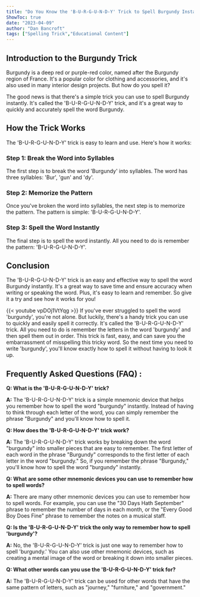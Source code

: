 ```yaml
---
title: "Do You Know the 'B-U-R-G-U-N-D-Y' Trick to Spell Burgundy Instantly? Find Out Now!"
ShowToc: true 
date: "2023-04-09"
author: "Dan Bancroft" 
tags: ["Spelling Trick","Educational Content"]
---
```

## Introduction to the Burgundy Trick

Burgundy is a deep red or purple-red color, named after the Burgundy region of France. It's a popular color for clothing and accessories, and it's also used in many interior design projects. But how do you spell it?

The good news is that there's a simple trick you can use to spell Burgundy instantly. It's called the 'B-U-R-G-U-N-D-Y' trick, and it's a great way to quickly and accurately spell the word Burgundy.

## How the Trick Works

The 'B-U-R-G-U-N-D-Y' trick is easy to learn and use. Here's how it works:

### Step 1: Break the Word into Syllables

The first step is to break the word 'Burgundy' into syllables. The word has three syllables: 'Bur', 'gun' and 'dy'.

### Step 2: Memorize the Pattern

Once you've broken the word into syllables, the next step is to memorize the pattern. The pattern is simple: 'B-U-R-G-U-N-D-Y'.

### Step 3: Spell the Word Instantly

The final step is to spell the word instantly. All you need to do is remember the pattern: 'B-U-R-G-U-N-D-Y'.

## Conclusion

The 'B-U-R-G-U-N-D-Y' trick is an easy and effective way to spell the word Burgundy instantly. It's a great way to save time and ensure accuracy when writing or speaking the word. Plus, it's easy to learn and remember. So give it a try and see how it works for you!

{{< youtube vpDOj1VtYqg >}} 
If you've ever struggled to spell the word 'burgundy', you're not alone. But luckily, there's a handy trick you can use to quickly and easily spell it correctly. It's called the 'B-U-R-G-U-N-D-Y' trick. All you need to do is remember the letters in the word 'burgundy' and then spell them out in order. This trick is fast, easy, and can save you the embarrassment of misspelling this tricky word. So the next time you need to write 'burgundy', you'll know exactly how to spell it without having to look it up.

## Frequently Asked Questions (FAQ) :
**Q: What is the 'B-U-R-G-U-N-D-Y' trick?**

**A:** The 'B-U-R-G-U-N-D-Y' trick is a simple mnemonic device that helps you remember how to spell the word "burgundy" instantly. Instead of having to think through each letter of the word, you can simply remember the phrase "Burgundy" and you'll know how to spell it.

**Q: How does the 'B-U-R-G-U-N-D-Y' trick work?**

**A:** The 'B-U-R-G-U-N-D-Y' trick works by breaking down the word "burgundy" into smaller pieces that are easy to remember. The first letter of each word in the phrase "Burgundy" corresponds to the first letter of each letter in the word "burgundy." So, if you remember the phrase "Burgundy," you'll know how to spell the word "burgundy" instantly.

**Q: What are some other mnemonic devices you can use to remember how to spell words?**

**A:** There are many other mnemonic devices you can use to remember how to spell words. For example, you can use the "30 Days Hath September" phrase to remember the number of days in each month, or the "Every Good Boy Does Fine" phrase to remember the notes on a musical staff.

**Q: Is the 'B-U-R-G-U-N-D-Y' trick the only way to remember how to spell 'burgundy'?**

**A:** No, the 'B-U-R-G-U-N-D-Y' trick is just one way to remember how to spell 'burgundy.' You can also use other mnemonic devices, such as creating a mental image of the word or breaking it down into smaller pieces.

**Q: What other words can you use the 'B-U-R-G-U-N-D-Y' trick for?**

**A:** The 'B-U-R-G-U-N-D-Y' trick can be used for other words that have the same pattern of letters, such as "journey," "furniture," and "government."





